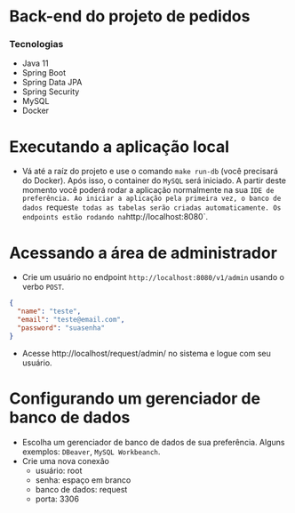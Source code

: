 # Back-end do projeto de pedidos

### Tecnologias

- Java 11
- Spring Boot
- Spring Data JPA
- Spring Security
- MySQL
- Docker

# Executando a aplicação local

- Vá até a raíz do projeto e use o comando `make run-db` (você precisará do Docker). Após isso, o container do `MySQL` será iniciado. A partir deste momento você poderá rodar a aplicação normalmente na sua `IDE de preferência. Ao iniciar a aplicação pela primeira vez, o banco de dados `request` e todas as tabelas serão criadas automaticamente. Os endpoints estão rodando na `http://localhost:8080`.

# Acessando a área de administrador

- Crie um usuário no endpoint `http://localhost:8080/v1/admin` usando o verbo `POST`.
```json
{
  "name": "teste",
  "email": "teste@email.com",
  "password": "suasenha"
}
```
- Acesse http://localhost/request/admin/ no sistema e logue com seu usuário.

# Configurando um gerenciador de banco de dados

- Escolha um gerenciador de banco de dados de sua preferência. Alguns exemplos: `DBeaver`, `MySQL Workbeanch`.
- Crie uma nova conexão
  - usuário: root
  - senha: espaço em branco
  - banco de dados: request
  - porta: 3306
